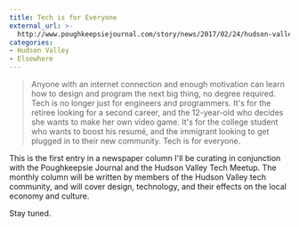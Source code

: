 ```yaml
---
title: Tech is for Everyone
external_url: >-
  http://www.poughkeepsiejournal.com/story/news/2017/02/24/hudson-valley-tech-meetup/98354052/
categories:
- Hudson Valley
- Elsewhere
---
```


> Anyone with an internet connection and enough motivation can learn how to design and program the next big thing, no degree required. Tech is no longer just for engineers and programmers. It's for the retiree looking for a second career, and the 12-year-old who decides she wants to make her own video game. It's for the college student who wants to boost his resumé, and the immigrant looking to get plugged in to their new community. Tech is for everyone.

This is the first entry in a newspaper column I'll be curating in conjunction with the Poughkeepsie Journal and the Hudson Valley Tech Meetup. The monthly column will be written by members of the Hudson Valley tech community, and will cover design, technology, and their effects on the local economy and culture.

Stay tuned.
